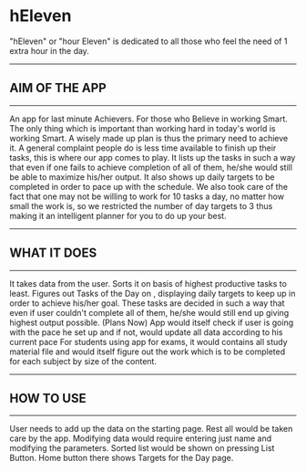# hEleven

"hEleven" or "hour Eleven" is dedicated to all those who feel the need of 1 extra hour in the day. 

---------------
## AIM OF THE APP
---------------

An app for last minute Achievers. For those who Believe in working Smart. 
The only thing which is important than working hard in today's world is working Smart.
A wisely made up plan is thus the primary need to achieve it. 
A general complaint people do is less time available to finish up their tasks, this is where our app comes to play. 
It lists up the tasks in such a way that even if one fails to achieve completion of all of them, he/she would still be able to maximize his/her output.
It also shows up daily targets to be completed in order to pace up with the schedule. 
We also took care of the fact that one may not be willing to work for 10 tasks a day, 
no matter how small the work is, so we restricted the number of day targets to 3 thus making it an intelligent planner for you to do up your best.

---------------
## WHAT IT DOES
---------------
It takes data from the user.
Sorts it on basis of highest productive tasks to least.
Figures out Tasks of the Day on , displaying daily targets to keep up in order to achieve his/her goal.
These tasks are decided in such a way that even if user couldn't complete all of them, he/she would still end up giving highest output possible.
(Plans Now)
App would itself check if user is going with the pace he set up and if not, would update all data according to his current pace
For students using app for exams, it would contains all study material file and would itself figure out the work which is to be completed for each subject by size of the content.

---------------
## HOW TO USE
---------------
User needs to add up the data on the starting page.
Rest all would be taken care by the app.
Modifying data would require entering just name and modifying the parameters.
Sorted list would be shown on pressing List Button.
Home button there shows Targets for the Day page. 
